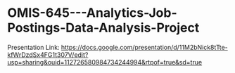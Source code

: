 # OMIS-645---Analytics-Job-Postings-Data-Analysis-Project

Presentation Link:
https://docs.google.com/presentation/d/11M2bNick8tTte-kfWrDzdSx4FG1t307V/edit?usp=sharing&ouid=112726580984734244994&rtpof=true&sd=true
